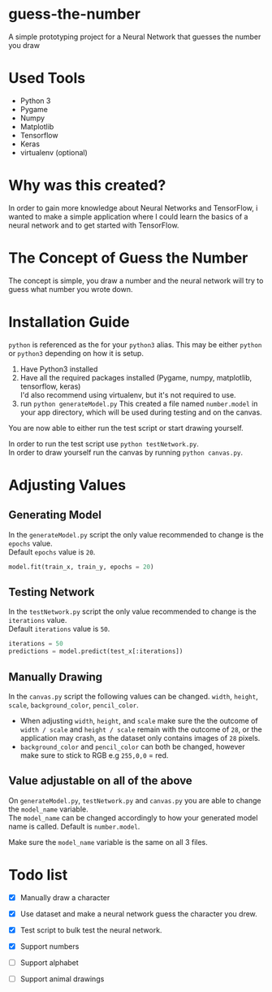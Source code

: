 # guess-the-number
A simple prototyping project for a Neural Network that guesses the number you draw

# Used Tools
- Python 3
- Pygame
- Numpy
- Matplotlib
- Tensorflow
- Keras
- virtualenv (optional)

# Why was this created?
In order to gain more knowledge about Neural Networks and TensorFlow, i wanted to make a simple application where I could learn the basics of a neural network and to get started with TensorFlow.

# The Concept of Guess the Number
The concept is simple, you draw a number and the neural network will try to guess what number you wrote down.

# Installation Guide
`python` is referenced as the for your `python3` alias. This may be either `python` or `python3` depending on how it is setup.

1. Have Python3 installed
2. Have all the required packages installed (Pygame, numpy, matplotlib, tensorflow, keras)  
    I'd also recommend using virtualenv, but it's not required to use.
3. run `python generateModel.py`
    This created a file named `number.model` in your app directory, which will be used during testing and on the canvas.

You are now able to either run the test script or start drawing yourself.

In order to run the test script use `python testNetwork.py`.  
In order to draw yourself run the canvas by running `python canvas.py`.


# Adjusting Values
## Generating Model
In the `generateModel.py` script the only value recommended to change is the `epochs` value.  
Default `epochs` value is `20`.

```python
model.fit(train_x, train_y, epochs = 20)
```

## Testing Network
In the `testNetwork.py` script the only value recommended to change is the `iterations` value.  
Default `iterations` value is `50`.

```python
iterations = 50
predictions = model.predict(test_x[:iterations])
```

## Manually Drawing
In the `canvas.py` script the following values can be changed.
`width`, `height`, `scale`, `background_color`, `pencil_color`.

- When adjusting `width`, `height`, and `scale` make sure the the outcome of `width / scale` and `height / scale` remain with the outcome of `28`, or the application may crash, as the dataset only contains images of `28` pixels.
- `background_color` and `pencil_color` can both be changed, however make sure to stick to RGB e.g `255,0,0` = red.

## Value adjustable on all of the above
On `generateModel.py`, `testNetwork.py` and `canvas.py` you are able to change the `model_name` variable.  
The `model_name` can be changed accordingly to how your generated model name is called. Default is `number.model`.  

Make sure the `model_name` variable is the same on all 3 files.

# Todo list
- [x] Manually draw a character
- [x] Use dataset and make a neural network guess the character you drew.
- [x] Test script to bulk test the neural network.
- [x] Support numbers
- [ ] Support alphabet
- [ ] Support animal drawings


